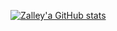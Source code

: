 [![Zalley'a GitHub stats](https://github-readme-stats.vercel.app/api?username=anuraghazra)](https://github.com/anuraghazra/github-readme-stats)

